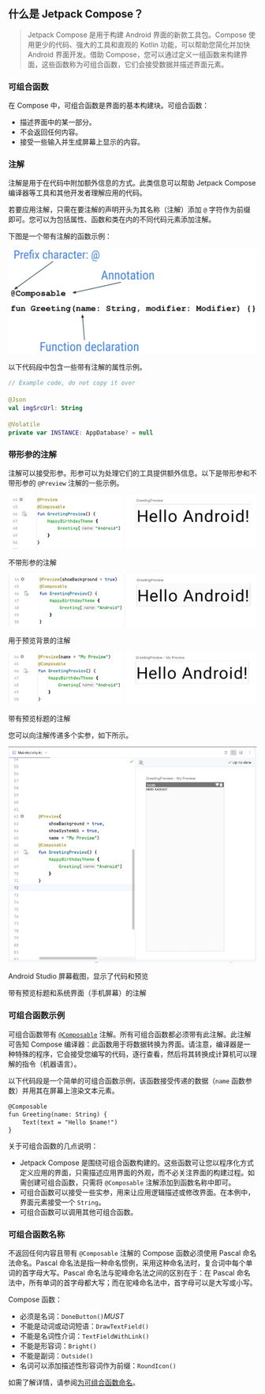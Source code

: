 ## 什么是 Jetpack Compose？

> Jetpack Compose 是用于构建 Android 界面的新款工具包。Compose 使用更少的代码、强大的工具和直观的 Kotlin 功能，可以帮助您简化并加快 Android 界面开发。借助 Compose，您可以通过定义一组函数来构建界面，这些函数称为可组合函数，它们会接受数据并描述界面元素。

### 可组合函数

在 Compose 中，可组合函数是界面的基本构建块。可组合函数：

- 描述界面中的某一部分。
- 不会返回任何内容。
- 接受一些输入并生成屏幕上显示的内容。

### 注解

注解是用于在代码中附加额外信息的方式。此类信息可以帮助 Jetpack Compose 编译器等工具和其他开发者理解应用的代码。

若要应用注解，只需在要注解的声明开头为其名称（注解）添加 `@` 字符作为前缀即可。您可以为包括属性、函数和类在内的不同代码元素添加注解。

下图是一个带有注解的函数示例：

![示意图，显示了可组合函数的详解，其中前缀字符 @ 注解是可组合项，后跟函数声明。](./87fe1e19ff89ee9c.png)

以下代码段中包含一些带有注解的属性示例。

```kotlin
// Example code, do not copy it over

@Json
val imgSrcUrl: String

@Volatile
private var INSTANCE: AppDatabase? = null
```

### 带形参的注解

注解可以接受形参。形参可以为处理它们的工具提供额外信息。以下是带形参和不带形参的 `@Preview` 注解的一些示例。


![Android Studio 屏幕截图，显示了代码和预览](./c7165115f8a9e40b.png)

不带形参的注解

![Android Studio 屏幕截图，显示了代码和预览](./e3845e0f058aede9.png)

用于预览背景的注解

![Android Studio 屏幕截图，显示了代码和预览](./28a8df85bf4e80e6.png)

带有预览标题的注解

您可以向注解传递多个实参，如下所示。

![895f8d3a229c287a.png](./895f8d3a229c287a.png)

Android Studio 屏幕截图，显示了代码和预览

带有预览标题和系统界面（手机屏幕）的注解

### 可组合函数示例

可组合函数带有 [`@Composable`](https://developer.android.com/reference/kotlin/androidx/compose/runtime/Composable?hl=zh-cn) 注解。所有可组合函数都必须带有此注解。此注解可告知 Compose 编译器：此函数用于将数据转换为界面。请注意，编译器是一种特殊的程序，它会接受您编写的代码，逐行查看，然后将其转换成计算机可以理解的指令（机器语言）。

以下代码段是一个简单的可组合函数示例，该函数接受传递的数据（`name` 函数参数）并用其在屏幕上渲染文本元素。

```
@Composable
fun Greeting(name: String) {
    Text(text = "Hello $name!")
}
```

关于可组合函数的几点说明：

- Jetpack Compose 是围绕可组合函数构建的。这些函数可让您以程序化方式定义应用的界面，只需描述应用界面的外观，而不必关注界面的构建过程。如需创建可组合函数，只需将 `@Composable` 注解添加到函数名称中即可。
- 可组合函数可以接受一些实参，用来让应用逻辑描述或修改界面。在本例中，界面元素接受一个 `String`。
- 可组合函数可以调用其他可组合函数。

### 可组合函数名称

不返回任何内容且带有 `@Composable` 注解的 Compose 函数必须使用 Pascal 命名法命名。Pascal 命名法是指一种命名惯例，采用这种命名法时，复合词中每个单词的首字母大写。Pascal 命名法与驼峰命名法之间的区别在于：在 Pascal 命名法中，所有单词的首字母都大写；而在驼峰命名法中，首字母可以是大写或小写。

Compose 函数：

- 必须是名词：`DoneButton()`*MUST*
- 不能是动词或动词短语：`DrawTextField()`
- 不能是名词性介词：`TextFieldWithLink()`
- 不能是形容词：`Bright()`
- 不能是副词：`Outside()`
- 名词可以添加描述性形容词作为前缀：`RoundIcon()`

如需了解详情，请参阅[为可组合函数命名](https://github.com/androidx/androidx/blob/androidx-main/compose/docs/compose-api-guidelines.md#naming-unit-composable-functions-as-entities)。